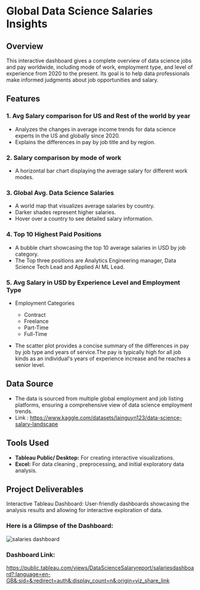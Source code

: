 # Global Data Science Salaries Insights

## Overview
This interactive dashboard gives a complete overview of data science jobs and pay worldwide, including mode of work, employment type, and level of experience from 2020 to the present. Its goal is to help data professionals make informed judgments about job opportunities and salary.


## Features

### 1. Avg Salary comparison for US and Rest of the world by year
- Analyzes the changes in average income trends for data science experts in the US and globally since 2020.
- Explains the differences in pay by job title and by region.

### 2. Salary comparison by mode of work
- A horizontal bar chart displaying the average salary for different work modes.

### 3. Global Avg. Data Science Salaries
- A world map that visualizes average salaries by country.
- Darker shades represent higher salaries.
- Hover over a country to see detailed salary information.

### 4. Top 10 Highest Paid Positions
- A bubble chart showcasing the top 10 average salaries in USD by job category.
- The Top three positions are Analytics Engineering manager, Data Science Tech Lead and Applied AI ML Lead.

### 5. Avg Salary in USD by Experience Level and Employment Type
- Employment Categories
    - Contract
    - Freelance
    - Part-Time
    - Full-Time

- The scatter plot provides a concise summary of the differences in pay by job type and years of service.The pay is typically high for all job kinds as an individual's years of experience increase and he reaches 
  a senior level.
    
    
  
 
    
## Data Source

- The data is sourced from multiple global employment and job listing platforms, ensuring a comprehensive view of data science employment trends.
- Link : https://www.kaggle.com/datasets/lainguyn123/data-science-salary-landscape

## Tools Used

- **Tableau Public/ Desktop:** For creating interactive visualizations.
- **Excel:** For data cleaning , preprocessing, and initial exploratory data analysis.


## Project Deliverables

Interactive Tableau Dashboard: User-friendly dashboards showcasing the analysis results and allowing for interactive exploration of data.

### Here is a Glimpse of the Dashboard:

  



![salaries dashboard](https://github.com/user-attachments/assets/730ca32a-5d9e-428e-92d7-5ffa505e5ef0)









### Dashboard Link:

https://public.tableau.com/views/DataScienceSalaryreport/salariesdashboard?:language=en-GB&:sid=&:redirect=auth&:display_count=n&:origin=viz_share_link


